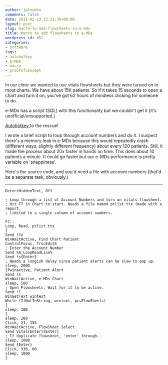 ```yaml
---
author: jploudre
comments: false
date: 2011-02-23 22:21:39+00:00
layout: post
slug: macro-to-add-flowsheets-in-e-mds
title: Macro to add flowsheets in e-MDs
wordpress_id: 452
categories:
- software
tags:
- autohotkey
- e-MDs
- macro
- proofofconcept
---
```


In our clinic we wanted to use vitals flowsheets but they were turned on in most charts. We have about 15K patients. So if it takes 15 seconds to open a chart and turn it on, you've got 62 hours of mindless clicking for someone to do.

e-MDs has a script (SQL) with this functionality but we couldn't get it (it's unofficial/unsupported.)

[Autohotkey ](http://autohotkey.com)to the rescue!

I wrote a brief script to loop through account numbers and do it. I suspect there's a memory leak in e-MDs because this would repeatedly crash (different ways, slightly different frequency) about every 120 patients. Still, it made the process about 20x faster in hands on time. This does about 10 patients a minute. It could go faster but our e-MDs performance is pretty variable on 'snappiness'.

Here's the source code, and you'd need a file with account numbers (that'd be a separate task, obviously.)

----

    DetectHiddenText, Off
    
    ; Loop through a list of Account Numbers and turn on vitals flowsheet.
    ; Hit F7 in Chart to start. Needs a file named ptlist.ttx (made with a report, 
    ; limited to a single column of account numbers.
    
    F7::
    Loop, Read, ptlist.ttx
    {
    Send !fo
    WinWaitActive, Find Chart Patient
    ControlFocus, TrscEdit6
    ; Enter the Account Number
    Send %A_LoopReadLine%
    Send !s{Enter}
	; Needs a longish delay since patient alerts can be slow to pop up.
	sleep, 2000
	Ifwinactive, Patient Alert
	Send !s
    WinWaitActive, e-MDs Chart
    sleep, 500
    ; Open Flowsheets, Wait for it to be active.
    Send !l
    WinGetText wintext
    While (IfNotInString, wintext, pcsFlowSheets)
	{
	sleep, 100
	}
    sleep, 200
    Click, 21, 155
    WinWaitActive, FlowSheet Select
    Send Vital{Enter}{Enter}
    ; If duplicate flowsheet, 'enter' through.
    sleep, 1000
    Send {Enter}
    Click, 330, 60
    sleep, 1000
    }

